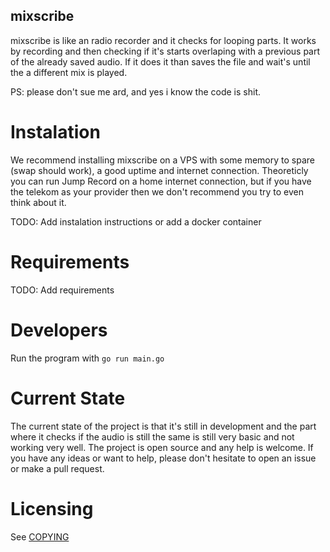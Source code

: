 ## mixscribe

mixscribe is like an radio recorder and it checks for looping parts. It works by recording and then checking if it's starts overlaping with a previous part of the already saved audio. If it does it than saves the file and wait's until the a different mix is played.

PS: please don't sue me ard, and yes i know the code is shit.

# Instalation

We recommend installing mixscribe on a VPS with some memory to spare (swap should work), a good uptime and internet connection. Theoreticly you can run Jump Record on a home internet connection, but if you have the telekom as your provider then we don't recommend you try to even think about it.

TODO: Add instalation instructions or add a docker container

# Requirements

TODO: Add requirements

# Developers

Run the program with `go run main.go`

# Current State

The current state of the project is that it's still in development and the part where it checks if the audio is still the same is still very basic and not working very well. The project is open source and any help is welcome. If you have any ideas or want to help, please don't hesitate to open an issue or make a pull request.

# Licensing

See [COPYING](COPYING)
